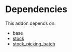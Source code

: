 # Dependencies

This addon depends on:

- base
- [stock](../../../../../oca-ocb-warehouse/odoo-bringout-oca-ocb-stock)
- [stock_picking_batch](../../../../../oca-ocb-warehouse/odoo-bringout-oca-ocb-stock_picking_batch)

